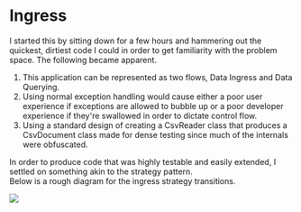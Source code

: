 # Ingress

I started this by sitting down for a few hours and hammering out the quickest, dirtiest code I could in order to get familiarity with the problem space.
The following became apparent.

1. This application can be represented as two flows, Data Ingress and Data Querying.
2. Using normal exception handling would cause either a poor user experience if exceptions are allowed to bubble up or a poor developer experience if they're swallowed in order to dictate control flow.
3. Using a standard design of creating a CsvReader class that produces a CsvDocument class made for dense testing since much of the internals were obfuscated.

In order to produce code that was highly testable and easily extended, I settled on something akin to the strategy pattern.  
Below is a rough diagram for the ingress strategy transitions.

[![](https://mermaid.ink/img/pako:eNptkltrwjAYhv9KyFUH-gd6saG2tR4Z3RiMdReh-dRAm3Q5sEn1vy-JiTpYr9I8z_fm7WHAjaCAU7yXpD-g16zmyF6Tjwq-DChdsBY-0Xj8iKaDW6P8hymtns4Xb-rRaStOaJY4vhW6EIbThwufeT75I7-DOmXJsxQNKOVmgpt5nEdSAqEgVYC5h8UQdi81YoviFjyP42-kNVCJ7xhQXJuWvmje9foYWHnfcu5vFoObRTaF0XjM4hqxTAohO6JzKYUMIcv7kJu6SlzQhinF-D6oq39UV36dZKIxHXBd2ceM7dZe2FjG46uqOR7hDmwFRu23G9xujfUBOqhxapcUdsS0usY1P1vV9JRoyCnTQuJ0R1oFI0yMFi9H3uBUSwNRyhixv0IXrPMvPPOkig)](https://mermaid-js.github.io/mermaid-live-editor/edit/#pako:eNptkltrwjAYhv9KyFUH-gd6saG2tR4Z3RiMdReh-dRAm3Q5sEn1vy-JiTpYr9I8z_fm7WHAjaCAU7yXpD-g16zmyF6Tjwq-DChdsBY-0Xj8iKaDW6P8hymtns4Xb-rRaStOaJY4vhW6EIbThwufeT75I7-DOmXJsxQNKOVmgpt5nEdSAqEgVYC5h8UQdi81YoviFjyP42-kNVCJ7xhQXJuWvmje9foYWHnfcu5vFoObRTaF0XjM4hqxTAohO6JzKYUMIcv7kJu6SlzQhinF-D6oq39UV36dZKIxHXBd2ceM7dZe2FjG46uqOR7hDmwFRu23G9xujfUBOqhxapcUdsS0usY1P1vV9JRoyCnTQuJ0R1oFI0yMFi9H3uBUSwNRyhixv0IXrPMvPPOkig)